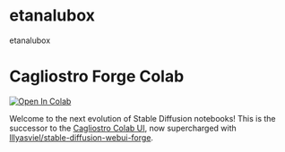 # etanalubox
etanalubox
# Cagliostro Forge Colab

[![Open In Colab](https://colab.research.google.com/assets/colab-badge.svg)](https://colab.research.google.com/github/cagliostrolab/forge-colab/blob/main/cagliostro-forge-colab.ipynb)

Welcome to the next evolution of Stable Diffusion notebooks! This is the successor to the [Cagliostro Colab UI](https://colab.research.google.com/github/Linaqruf/sd-notebook-collection/blob/main/cagliostro-colab-ui.ipynb), now supercharged with [lllyasviel/stable-diffusion-webui-forge](https://github.com/lllyasviel/stable-diffusion-webui-forge).
